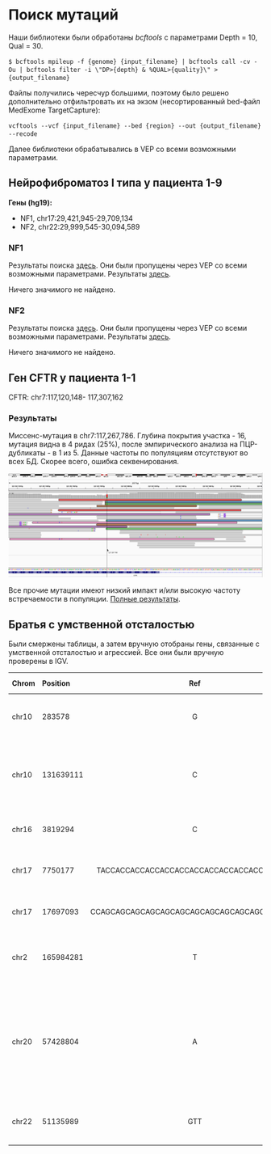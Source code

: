 # Поиск мутаций

Наши библиотеки были обработаны *bcftools* с параметрами Depth = 10, Qual = 30.

```
$ bcftools mpileup -f {genome} {input_filename} | bcftools call -cv -Ou | bcftools filter -i \"DP>{depth} & %QUAL>{quality}\" > {output_filename}
```

Файлы получились чересчур большими, поэтому было решено дополнительно отфильтровать их на экзом (несортированный bed-файл MedExome TargetCapture):

```
vcftools --vcf {input_filename} --bed {region} --out {output_filename} --recode
```

Далее библиотеки обрабатывались в VEP со всеми возможными параметрами.

## Нейрофиброматоз I типа у пациента 1-9

**Гены (hg19):**

* NF1, chr17:29,421,945-29,709,134
* NF2, chr22:29,999,545-30,094,589

### NF1

Результаты поиска [здесь](./scripts_results/1-9_NF1_search.csv).
Они были пропущены через VEP со всеми возможными параметрами.
Результаты [здесь](./scripts_results/1-9_NF1_vep.csv).

Ничего значимого не найдено.

### NF2

Результаты поиска [здесь](./scripts_results/1-9_NF2_search.csv).
Они были пропущены через VEP со всеми возможными параметрами.
Результаты [здесь](./scripts_results/1-9_NF2_vep.csv).

Ничего значимого не найдено.

## Ген CFTR у пациента 1-1

CFTR: chr7:117,120,148- 117,307,162

### Результаты

Миссенс-мутация в chr7:117,267,786.
Глубина покрытия участка - 16, мутация видна в 4 ридах (25%), после эмпирического анализа на ПЦР-дубликаты - в 1 из 5.
Данные частоты по популяциям отсутствуют во всех БД.
Скорее всего, ошибка секвенирования.

![Mutation IGV](./scripts_results/1-1_CFTR_missense1.png)

Все прочие мутации имеют низкий импакт и/или высокую частоту встречаемости в популяции.
[Полные результаты](./scripts_results/1-1_CFTR_vep.csv).

## Братья с умственной отсталостью

Были смержены таблицы, а затем вручную отобраны гены, связанные с умственной отсталостью и агрессией.
Все они были вручную проверены в IGV.

| Chrom | Position  | Ref | Alt | Genotype | Type | Symbol | Gene Name_x | Phenotypes_x | Total AF |
|:------|:----------|:---:|:---:|:---------|:-----|:-------|:------------|:-------------|:--------:|
| chr10 | 283578    | G   | T   | 0/1 | missense | ZMYND11 | Zinc finger MYND domain-containing protein 11 | Mental retardation, autosomal dominant | 0.00016 |
| chr10 | 131639111 | C   | T   | 0/1 | missense | EBF3 | Early B-cell factor 3, Microtubule-associated protein, RP/EB family, member 3 | Hypotonia, ataxia, and delayed development syndrome, Autosomal dominant | 0.00012 |
| chr16 | 3819294   | C   | T   | 0/1 | missense | CREBBP | CREB binding protein | Menke-Hennekam syndrome 1, 618332 (3); Rubinstein-Taybi syndrome 1, Autosomal dominant | 0.00823 |
| chr17 | 7750177   | TACCACCACCACCACCACCACCACCACCACCACCACCACC | TACCACCACCACCACCACCACCACCACCACCACCACCACCACCACC | 0/1 [hetero] | inframe insertion | KDM6B | Lysine-specific demethylase 6B | Neurodevelopmental disorder with coarse facies and mild distal skeletal abnormalities, Autosomal dominant | - |
| chr17 | 17697093  | CCAGCAGCAGCAGCAGCAGCAGCAGCAGCAGCAGCAGCAGCA | CCAGCAGCAGCAGCAGCAGCAGCAGCAGCAGCAGCAGCA | 0/1 [hetero] | inframe deletion | RAI1 | Retinoic acid-induced gene 1 | Smith-Magenis syndrome, Autosomal dominant, Isolated cases | - |
| chr2 | 165984281  | T   | C   | 0/1 | missense | SCN3A | Sodium channel, voltage-gated, type III, alpha polypeptide | Epilepsy, familial focal, with variable foci,  Autosomal dominant; Epileptic encephalopathy, early infantile, Autosomal dominant | 0.00023 |
| chr20 | 57428804  | A   | G   | 0/1 | missense | GNAS | GNAS complex locus (guanine nucleotide binding protein (G protein), alpha stimulating activity polypeptide 1) | McCune-Albright syndrome, somatic, mosaic; Osseous heteroplasia, progressive, Autosomal dominant; Pituitary adenoma, multiple types, somatic; Pseudohypoparathyroidism, Autosomal dominant; | 0.00699 |
| chr22 | 51135989  | GTT | G,GCCCCTT,GCCCCGCGCCCGGCCCCTT | 1/1 | splice acceptor, frameshift | SHANK3 | SH3 and multiple ankyrin repeat domains 3 | Phelan-McDermid syndrome, Autosomal dominant; Schizophrenia, Autosomal dominant  | - |
